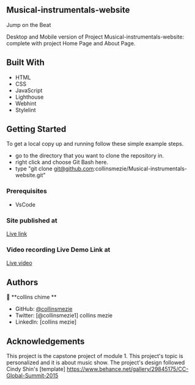 ## Musical-instrumentals-website
Jump on the Beat

Desktop and Mobile version of Project Musical-instrumentals-website:
complete with project Home Page and About Page.


## Built With

- HTML
- CSS
- JavaScript
- Lighthouse
- Webhint
- Stylelint

## Getting Started
To get a local copy up and running follow these simple example steps.

- go to the directory that you want to clone the repository in.
- right click and choose Git Bash here.
- type "git clone git@github.com:collinsmezie/Musical-instrumentals-website.git"

### Prerequisites
- VsCode

### Site published at
[Live link](https://collinsmezie.github.io/Musical-instrumentals-website/)

### Video recording Live Demo Link at
[Live video](https://www.loom.com/share/e188ff3d9e7a4a528ffa6a0aba447491)

## Authors
👤 **collins chime **

- GitHub: [@collinsmezie](https://github.com/collinsmezie)
- Twitter: [@collinsmezie1] collins mezie
- LinkedIn: [collins mezie]

## Acknowledgements 

This project is the capstone project of module 1. This project's topic is personalized and it is about music show. The project's design followed Cindy Shin's [template] https://www.behance.net/gallery/29845175/CC-Global-Summit-2015
